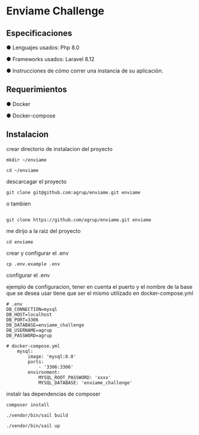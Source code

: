 # Enviame Challenge

## Especificaciones 

● Lenguajes usados: Php 8.0

● Frameworks usados: Laravel 8.12

● Instrucciones de cómo correr una instancia de su aplicación.


## Requerimientos

●  Docker

●  Docker-compose

## Instalacion

crear directorio de instalacion del proyecto
```
mkdir ~/enviame

cd ~/enviame 
```

descarcagar el proyecto

```
git clone git@github.com:agrup/enviame.git enviame
```
o tambien

```

git clone https://github.com/agrup/enviame.git enviame 

```
me dirijo a la raiz del proyecto

```
cd enviame

```

crear y configurar el .env
```
cp .env.example .env

```
configurar el .env 

ejemplo de configuracion, tener en cuenta el puerto y el nombre de la base que se desea usar tiene que ser el mismo utilizado en docker-compose.yml



```
# .env
DB_CONNECTION=mysql
DB_HOST=localhost
DB_PORT=3306
DB_DATABASE=enviame_challenge
DB_USERNAME=agrup
DB_PASSWORD=agrup

```


```
# docker-compose.yml
    mysql:
        image: 'mysql:8.0'
        ports:
            - '3306:3306'
        environment:
            MYSQL_ROOT_PASSWORD: 'xxxx'
            MYSQL_DATABASE: 'enviame_challenge'

```


instalr las dependencias de composer

```
composer install

```

```
./vendor/bin/sail build

./vendor/bin/sail up

```
